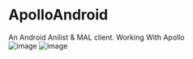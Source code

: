 # ApolloAndroid
An Android Anilist &amp; MAL client.  Working With Apollo  
![image](https://github.com/professorDeveloper/ApolloAndroid/assets/108933534/5a213f8b-9934-4656-8718-4f617a155302)
![image](https://github.com/professorDeveloper/ApolloAndroid/assets/108933534/880ae225-d667-437f-a7b2-deb90dd49050)
